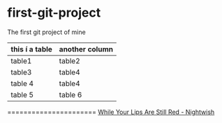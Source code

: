 # first-git-project
The first git project of mine

this í a table | another column
---------------|---------------
table1         |table2
table3          | table4
table 4|table4
table 5 |table 6

======================
[While Your Lips Are Still Red - Nightwish](http://www.nhaccuatui.com/bai-hat/while-your-lips-are-still-red-nightwish.ZkrQl7t7QoDc.html)
